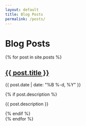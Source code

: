 ```yaml
---
layout: default
title: Blog Posts
permalink: /posts/
---
```


# Blog Posts

{% for post in site.posts %}
  <article class="post-preview">
    <h2><a href="{{ post.url | relative_url }}">{{ post.title }}</a></h2>
    <p class="post-meta">{{ post.date | date: "%B %-d, %Y" }}</p>
    {% if post.description %}
      <p class="post-description">{{ post.description }}</p>
    {% endif %}
  </article>
{% endfor %}